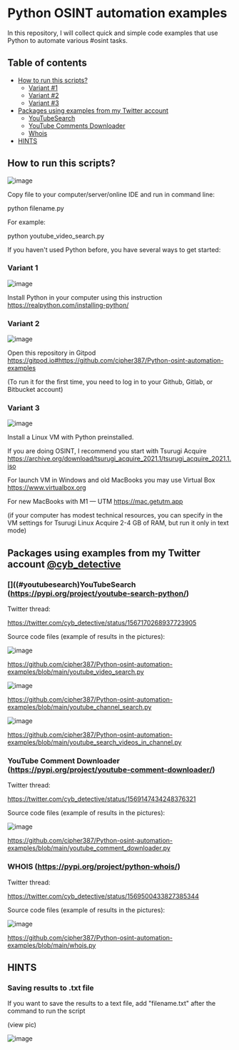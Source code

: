 # Python OSINT automation examples
In this repository, I will collect quick and simple code examples that use Python to automate various #osint tasks.



## [](#table-of-contents) Table of contents
- [How to run this scripts?](#how-to-run-this-scripts)
     - [Variant #1](#variant1)
     - [Variant #2](#variant2)
     - [Variant #3](#variant3)
- [Packages using examples from my Twitter account](#usingexamples)
     - [YouTubeSearch](#youtubesearch)
     - [YouTube Comments Downloader](#youtubecommentsdownloader)
     - [Whois](#whois)
- [HINTS](#hints)

## [](#how-to-run-this-scripts)How to run this scripts?



![image](https://github.com/cipher387/Python-osint-automation-examples/blob/main/images/run_python_script.png)

Copy file to your computer/server/online IDE and run in command line:

python filename.py

For example:

python youtube_video_search.py



If you haven't used Python before, you have several ways to get started:

###  [](#variant1)Variant 1

![image](https://github.com/cipher387/Python-osint-automation-examples/blob/main/images/real_python.png)

Install Python in your computer using this instruction https://realpython.com/installing-python/


###  [](#variant2)Variant 2

![image](https://github.com/cipher387/Python-osint-automation-examples/blob/main/images/gitpod.png)

Open this repository in Gitpod https://gitpod.io#https://github.com/cipher387/Python-osint-automation-examples

(To run it for the first time, you need to log in to your Github, Gitlab, or Bitbucket account)


###  [](#variant3)Variant 3

![image](https://github.com/cipher387/Python-osint-automation-examples/blob/main/images/tsurigi.png)


Install a Linux VM with Python preinstalled.

If you are doing OSINT, I recommend you start with Tsurugi Acquire https://archive.org/download/tsurugi_acquire_2021.1/tsurugi_acquire_2021.1.iso

For launch VM in Windows and old MacBooks you may use Virtual Box https://www.virtualbox.org

For new MacBooks with M1 — UTM https://mac.getutm.app

(if your computer has modest technical resources, you can specify in the VM settings for Tsurugi Linux Acquire 2-4 GB of RAM, but run it only in text mode)


##  [](#usingexamples)Packages using examples from my Twitter account [@cyb_detective](https://twitter.com/cyb_detective)


### []((#youtubesearch)YouTubeSearch (https://pypi.org/project/youtube-search-python/)


Twitter thread:

https://twitter.com/cyb_detective/status/1567170268937723905


Source code files (example of results in the pictures):

![image](https://github.com/cipher387/Python-osint-automation-examples/blob/main/images/youtube_search.jpeg)

https://github.com/cipher387/Python-osint-automation-examples/blob/main/youtube_video_search.py

![image](https://github.com/cipher387/Python-osint-automation-examples/blob/main/images/youtube_search_2.jpeg)

https://github.com/cipher387/Python-osint-automation-examples/blob/main/youtube_channel_search.py

![image](https://github.com/cipher387/Python-osint-automation-examples/blob/main/images/youtube_search_3.jpeg)

https://github.com/cipher387/Python-osint-automation-examples/blob/main/youtube_search_videos_in_channel.py


### [](#youtubecommentsdownloader)YouTube Comment Downloader (https://pypi.org/project/youtube-comment-downloader/)


Twitter thread:

https://twitter.com/cyb_detective/status/1569147434248376321

Source code files (example of results in the pictures):


![image](https://github.com/cipher387/Python-osint-automation-examples/blob/main/images/youtube_comment_downloader.png)

https://github.com/cipher387/Python-osint-automation-examples/blob/main/youtube_comment_downloader.py


### [](#whois)WHOIS (https://pypi.org/project/python-whois/)

Twitter thread:

https://twitter.com/cyb_detective/status/1569500433827385344


Source code files (example of results in the pictures):


![image](https://github.com/cipher387/Python-osint-automation-examples/blob/main/images/whois_python.png)


https://github.com/cipher387/Python-osint-automation-examples/blob/main/whois.py



## [](#hints)HINTS


### Saving results to .txt file

If you want to save the results to a text file, add "filename.txt" after the command to run the script

(view pic)

![image](https://github.com/cipher387/Python-osint-automation-examples/blob/main/images/results_to_file.png)

